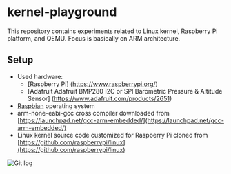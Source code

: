 # kernel-playground #
This repository contains experiments related to Linux kernel, Raspberry Pi 
platform, and QEMU. Focus is basically on ARM architecture. 

## Setup ##

* Used hardware:
  * [Raspberry Pi] (https://www.raspberrypi.org/)
  * [Adafruit Adafruit BMP280 I2C or SPI Barometric Pressure & Altitude Sensor] 
    (https://www.adafruit.com/products/2651)
* [Raspbian](https://www.raspberrypi.org/downloads/raspbian/) operating system
* arm-none-eabi-gcc cross compiler downloaded from 
  [https://launchpad.net/gcc-arm-embedded/](https://launchpad.net/gcc-arm-embedded/) 
* Linux kernel source code customized for Raspberry Pi cloned from 
  [https://github.com/raspberrypi/linux](https://github.com/raspberrypi/linux)


![Git log](http://mpod.github.io/img/log.png)

